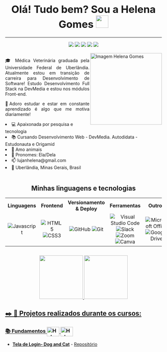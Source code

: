 ### <div align="center"><h1> Olá! Tudo bem? Sou a Helena Gomes <img src="https://media.giphy.com/media/hvRJCLFzcasrR4ia7z/giphy.gif" width="40px"></h1></div>

<hr>

<!-- Contato -->
<div align="center">
  <a href="https://www.linkedin.com/in/helena-lujan-gomes/" target="_blank"><img src="https://img.shields.io/badge/-LinkedIn-%230077B5?style=for-the-badge&logo=linkedin&logoColor=white" target="_blank"></a> 
  <a href="mailto:lujanhelena@gmail.com" target="_blank"><img src="https://img.shields.io/badge/Gmail-D14836?style=for-the-badge&logo=gmail&logoColor=white"></a>
  <a href="https://api.whatsapp.com/send?phone=5517991165345" target="_blank"><img src="https://img.shields.io/badge/WhatsApp-25D366?style=for-the-badge&logo=whatsapp&logoColor=white"></a>
  <a href="https://t.me/HelenaLujan" target="_blank"><img src="https://img.shields.io/badge/Telegram-2CA5E0?style=for-the-badge&logo=telegram&logoColor=white"></a>
  <a href="https://www.instagram.com/lujanhelena/" target="_blank"><img src="https://img.shields.io/badge/-Instagram-%23E4405F?style=for-the-badge&logo=instagram&logoColor=white" target="_blank"></a>
</div>
<br>

<div>
  <img align="right" src="https://user-images.githubusercontent.com/94927107/194601794-fd701719-3d17-4a41-beb1-78cae5e679a4.jpg" alt="Imagem Helena Gomes" width="230px">
</div>


<div align="justify">
<p>
🎓
Médica Veterinária graduada pela Universidade Federal de Uberlândia. Atualmente estou em transição de carreira para Desenvolvimento de Software!
Estudo Desenvolvimento Full Stack na DevMedia e estou nos módulos Front-end.

🚀Adoro estudar e estar em constante aprendizado é algo que me motiva diariamente! 
</div>

</p>
<div>
<li>💻 Apaixonada por pesquisa e tecnologia</li>
<li>📚 Cursando Desenvolvimento Web - DevMedia. Autodidata - Estudonauta e Origamid</li>
<li>🐶 Amo animais</li>
<li>👩 Pronomes: Ela/Dela</li>
<li>📫 lujanhelena@gmail.com</li>
<li>📍 Uberlândia, Minas Gerais, Brasil</li>
</div>
<br>


<h2 align="center"> Minhas linguagens e tecnologias </h2>
<table>
<tr>
  <th>Linguagens</th>
  <th>Frontend</th>
  <th>Versionamento & Deploy</th>
  <th>Ferramentas</th>
  <th>Outros</th>
</tr>
<tr>
  <td align="center" >
    <img alt="Javascript" src="https://img.shields.io/badge/javascript-%23323330.svg?style=for-the-badge&logo=javascript&logoColor=%23F7DF1E">
  </td>
  <td align="center" >
    <img alt="HTML5" src="https://img.shields.io/badge/html5-%23E34F26.svg?style=for-the-badge&logo=html5&logoColor=white">
    <img alt="CSS3" src="https://img.shields.io/badge/css3-%231572B6.svg?style=for-the-badge&logo=css3&logoColor=white"> 
  </td>
  <td align="center" >
  <img alt="GitHub" src="https://img.shields.io/badge/github-%23121011.svg?style=for-the-badge&logo=github&logoColor=white">
    <img alt="Git" src="https://img.shields.io/badge/git-%23F05033.svg?style=for-the-badge&logo=git&logoColor=white">
  </td>
  <td align="center" >
    <img alt="Visual Studio Code" src="https://img.shields.io/badge/Visual%20Studio%20Code-0078d7.svg?style=for-the-badge&logo=visual-studio-code&logoColor=white">
    <img alt="Slack" src="https://img.shields.io/badge/Slack-4A154B?style=for-the-badge&logo=slack&logoColor=white">
    <img alt="Zoom" src="https://img.shields.io/badge/Zoom-2D8CFF.svg?style=for-the-badge&logo=Zoom&logoColor=white">
    <img alt="Canva" src="https://img.shields.io/badge/Canva-%2300C4CC.svg?style=for-the-badge&logo=Canva&logoColor=white">
  </td>
  <td align="center" >
    <img alt="Microsoft Office" src="https://img.shields.io/badge/Microsoft%20Office-D83B01.svg?style=for-the-badge&logo=Microsoft-Office&logoColor=white"> 
    <img alt="Google Drive" src="https://img.shields.io/badge/Google%20Drive-4285F4.svg?style=for-the-badge&logo=Google-Drive&logoColor=white">  
  </td>
</tr>
</table>
</div>
               
##

<div align="center">
    <a href="https://github.com/helena-Lujan-Gomes">
  <img height="140em" src="https://github-readme-stats.vercel.app/api?username=helena-Lujan-Gomes&show_icons=true&theme=dracula&include_all_commits=true&count_private=true"/>
  <img height="140em" src="https://github-readme-stats.vercel.app/api/top-langs/?username=helena-Lujan-Gomes&layout=compact&langs_count=7&theme=dracula"/>
</div>

##

<h2> ✒️ 📖 Projetos realizados durante os cursos: </h2>
<h3>
   📚 Fundamentos
   <img  align="center" alt="Helena-HTML" height="30" width="40" src="https://cdn.jsdelivr.net/gh/devicons/devicon/icons/html5/html5-original.svg" />   
   <img align="center" alt="Helena-CSS" height="30" width="40" src="https://cdn.jsdelivr.net/gh/devicons/devicon/icons/css3/css3-original.svg" />     
</h3>

* **[Tela de Login- Dog and Cat](https://helena-lujan-gomes.github.io/Tela-de-Login-Dog-and-Cat/)** - [Repositório](https://github.com/helena-Lujan-Gomes/Tela-de-Login-Dog-and-Cat)
